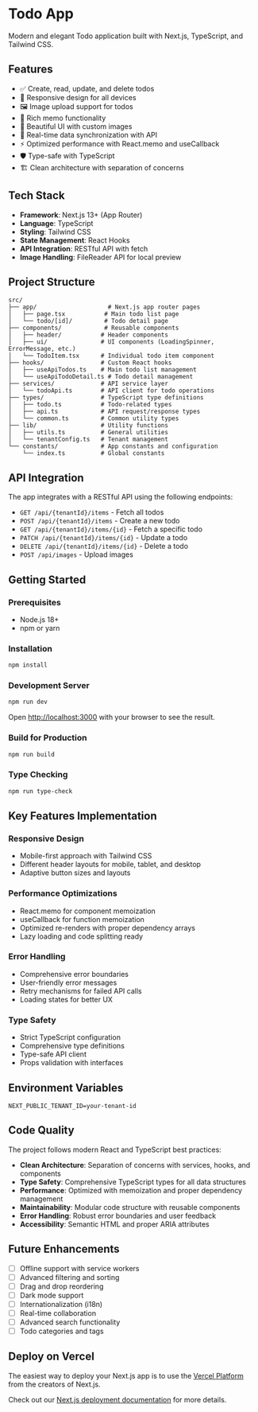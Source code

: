 # Todo App

Modern and elegant Todo application built with Next.js, TypeScript, and Tailwind CSS.

## Features

- ✅ Create, read, update, and delete todos
- 📱 Responsive design for all devices
- 🖼️ Image upload support for todos
- 📝 Rich memo functionality
- 🎨 Beautiful UI with custom images
- 🔄 Real-time data synchronization with API
- ⚡ Optimized performance with React.memo and useCallback
- 🛡️ Type-safe with TypeScript
- 🏗️ Clean architecture with separation of concerns

## Tech Stack

- **Framework**: Next.js 13+ (App Router)
- **Language**: TypeScript
- **Styling**: Tailwind CSS
- **State Management**: React Hooks
- **API Integration**: RESTful API with fetch
- **Image Handling**: FileReader API for local preview

## Project Structure

```
src/
├── app/                    # Next.js app router pages
│   ├── page.tsx           # Main todo list page
│   └── todo/[id]/         # Todo detail page
├── components/            # Reusable components
│   ├── header/           # Header components
│   ├── ui/               # UI components (LoadingSpinner, ErrorMessage, etc.)
│   └── TodoItem.tsx      # Individual todo item component
├── hooks/                # Custom React hooks
│   ├── useApiTodos.ts    # Main todo list management
│   └── useApiTodoDetail.ts # Todo detail management
├── services/             # API service layer
│   └── todoApi.ts        # API client for todo operations
├── types/                # TypeScript type definitions
│   ├── todo.ts           # Todo-related types
│   ├── api.ts            # API request/response types
│   └── common.ts         # Common utility types
├── lib/                  # Utility functions
│   ├── utils.ts          # General utilities
│   └── tenantConfig.ts   # Tenant management
└── constants/            # App constants and configuration
    └── index.ts          # Global constants
```

## API Integration

The app integrates with a RESTful API using the following endpoints:

- `GET /api/{tenantId}/items` - Fetch all todos
- `POST /api/{tenantId}/items` - Create a new todo
- `GET /api/{tenantId}/items/{id}` - Fetch a specific todo
- `PATCH /api/{tenantId}/items/{id}` - Update a todo
- `DELETE /api/{tenantId}/items/{id}` - Delete a todo
- `POST /api/images` - Upload images

## Getting Started

### Prerequisites
- Node.js 18+
- npm or yarn

### Installation
```bash
npm install
```

### Development Server
```bash
npm run dev
```

Open [http://localhost:3000](http://localhost:3000) with your browser to see the result.

### Build for Production
```bash
npm run build
```

### Type Checking
```bash
npm run type-check
```

## Key Features Implementation

### Responsive Design
- Mobile-first approach with Tailwind CSS
- Different header layouts for mobile, tablet, and desktop
- Adaptive button sizes and layouts

### Performance Optimizations
- React.memo for component memoization
- useCallback for function memoization
- Optimized re-renders with proper dependency arrays
- Lazy loading and code splitting ready

### Error Handling
- Comprehensive error boundaries
- User-friendly error messages
- Retry mechanisms for failed API calls
- Loading states for better UX

### Type Safety
- Strict TypeScript configuration
- Comprehensive type definitions
- Type-safe API client
- Props validation with interfaces

## Environment Variables

```env
NEXT_PUBLIC_TENANT_ID=your-tenant-id
```

## Code Quality

The project follows modern React and TypeScript best practices:

- **Clean Architecture**: Separation of concerns with services, hooks, and components
- **Type Safety**: Comprehensive TypeScript types for all data structures
- **Performance**: Optimized with memoization and proper dependency management
- **Maintainability**: Modular code structure with reusable components
- **Error Handling**: Robust error boundaries and user feedback
- **Accessibility**: Semantic HTML and proper ARIA attributes

## Future Enhancements

- [ ] Offline support with service workers
- [ ] Advanced filtering and sorting
- [ ] Drag and drop reordering
- [ ] Dark mode support
- [ ] Internationalization (i18n)
- [ ] Real-time collaboration
- [ ] Advanced search functionality
- [ ] Todo categories and tags

## Deploy on Vercel

The easiest way to deploy your Next.js app is to use the [Vercel Platform](https://vercel.com/new?utm_medium=default-template&filter=next.js&utm_source=create-next-app&utm_campaign=create-next-app-readme) from the creators of Next.js.

Check out our [Next.js deployment documentation](https://nextjs.org/docs/app/building-your-application/deploying) for more details.

